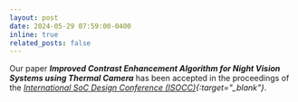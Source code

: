 ```yaml
---
layout: post
date: 2024-05-29 07:59:00-0400
inline: true
related_posts: false
---
```


Our paper ***Improved Contrast Enhancement Algorithm for Night Vision Systems using Thermal Camera*** has been accepted in the proceedings of the *[International SoC Design Conference (ISOCC)](https://isocc.org/){:target="_blank"}*.



